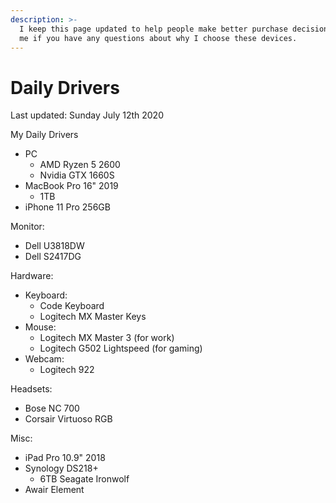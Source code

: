 ```yaml
---
description: >-
  I keep this page updated to help people make better purchase decisions. Do ask
  me if you have any questions about why I choose these devices.
---
```


# Daily Drivers

Last updated: Sunday July 12th 2020

My Daily Drivers

* PC
  * AMD Ryzen 5 2600
  * Nvidia GTX 1660S
* MacBook Pro 16" 2019
  * 1TB
* iPhone 11 Pro 256GB

Monitor:

* Dell U3818DW
* Dell S2417DG

Hardware:

* Keyboard:
  * Code Keyboard
  * Logitech MX Master Keys
* Mouse:
  * Logitech MX Master 3 \(for work\)
  * Logitech G502 Lightspeed \(for gaming\)
* Webcam:
  * Logitech 922

Headsets:

* Bose NC 700
* Corsair Virtuoso RGB

Misc:

* iPad Pro 10.9" 2018
* Synology DS218+
  * 6TB Seagate Ironwolf
* Awair Element

